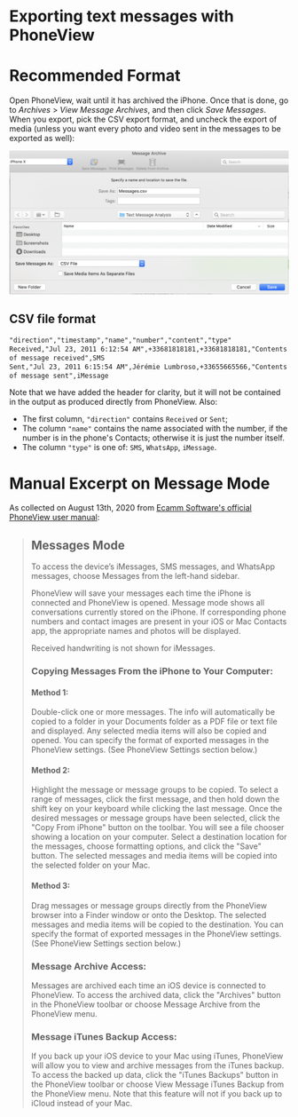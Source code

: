 # Exporting text messages with PhoneView


# Recommended Format

Open PhoneView, wait until it has archived the iPhone. Once that is done, go
to *Archives* > *View Message Archives*, and then click *Save Messages*.
When you export, pick the CSV export format, and uncheck the export of media
(unless you want every photo and video sent in the messages to be exported
as well):

![Screenshot of PhoneView's "Save Messages" export dialog: Make sure to select "CSV File" and to uncheck "Save Media Items As Separate Files"](PhoneViewExportScreenshot.png)

## CSV file format

```csv
"direction","timestamp","name","number","content","type"
Received,"Jul 23, 2011 6:12:54 AM",+33681818181,+33681818181,"Contents of message received",SMS
Sent,"Jul 23, 2011 6:15:54 AM",Jérémie Lumbroso,+33655665566,"Contents of message sent",iMessage
```

Note that we have added the header for clarity, but it will not be contained in the
output as produced directly from PhoneView. Also:
- The first column, `"direction"` contains `Received` or `Sent`;
- The column `"name"` contains the name associated with the number, if the
number is in the phone's Contacts; otherwise it is just the number itself.
- The column `"type"` is one of: `SMS`, `WhatsApp`, `iMessage`.

# Manual Excerpt on Message Mode

As collected on August 13th, 2020 from [Ecamm Software's official PhoneView
user manual](http://downloads.ecamm.com/PhoneView.pdf):

> ## Messages Mode
> 
> To access the device’s iMessages, SMS messages, and WhatsApp messages, choose
> Messages from the left-hand sidebar.
>
> PhoneView will save your messages each time the iPhone is connected and
> PhoneView is opened. Message mode shows all conversations currently stored on
> the iPhone. If corresponding phone numbers and contact images are present in your
> iOS or Mac Contacts app, the appropriate names and photos will be displayed.
>
> Received handwriting is not shown for iMessages.
>
> ### Copying Messages From the iPhone to Your Computer:
>
> #### Method 1:
> Double-click one or more messages. The info will automatically be copied to a folder
> in your Documents folder as a PDF file or text file and displayed. Any selected media
> items will also be copied and opened. You can specify the format of exported
> messages in the PhoneView settings. (See PhoneView Settings section below.)
>
> #### Method 2:
> Highlight the message or message groups to be copied. To select a range of
> messages, click the first message, and then hold down the shift key on your keyboard
> while clicking the last message. Once the desired messages or message groups have
> been selected, click the "Copy From iPhone" button on the toolbar. You will see a file
> chooser showing a location on your computer. Select a destination location for the 
> messages, choose formatting options, and click the "Save" button. The selected
> messages and media items will be copied into the selected folder on your Mac.
>
> #### Method 3:
> Drag messages or message groups directly from the PhoneView browser into a
> Finder window or onto the Desktop. The selected messages and media items will be
> copied to the destination. You can specify the format of exported messages in the
> PhoneView settings. (See PhoneView Settings section below.)
>
> ### Message Archive Access:
> Messages are archived each time an iOS device is connected to PhoneView. To
> access the archived data, click the "Archives" button in the PhoneView toolbar or
> choose Message Archive from the PhoneView menu.
>
> ### Message iTunes Backup Access:
> If you back up your iOS device to your Mac using iTunes, PhoneView will allow you to
> view and archive messages from the iTunes backup. To access the backed up data,
> click the "iTunes Backups" button in the PhoneView toolbar or choose View Message
> iTunes Backup from the PhoneView menu. Note that this feature will not if you back
> up to iCloud instead of your Mac.

